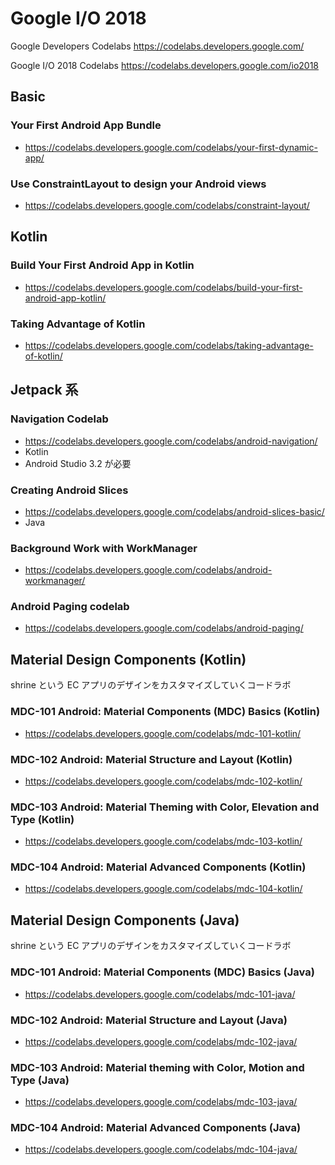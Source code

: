 # Google I/O 2018

Google Developers Codelabs
https://codelabs.developers.google.com/

Google I/O 2018 Codelabs
https://codelabs.developers.google.com/io2018


## Basic

### Your First Android App Bundle
* https://codelabs.developers.google.com/codelabs/your-first-dynamic-app/

### Use ConstraintLayout to design your Android views
* https://codelabs.developers.google.com/codelabs/constraint-layout/



## Kotlin

### Build Your First Android App in Kotlin
* https://codelabs.developers.google.com/codelabs/build-your-first-android-app-kotlin/

### Taking Advantage of Kotlin
* https://codelabs.developers.google.com/codelabs/taking-advantage-of-kotlin/







## Jetpack 系

### Navigation Codelab
* https://codelabs.developers.google.com/codelabs/android-navigation/
* Kotlin
* Android Studio 3.2 が必要


### Creating Android Slices
* https://codelabs.developers.google.com/codelabs/android-slices-basic/
* Java

### Background Work with WorkManager
* https://codelabs.developers.google.com/codelabs/android-workmanager/

### Android Paging codelab
* https://codelabs.developers.google.com/codelabs/android-paging/


## Material Design Components (Kotlin)

shrine という EC アプリのデザインをカスタマイズしていくコードラボ

### MDC-101 Android: Material Components (MDC) Basics (Kotlin)
* https://codelabs.developers.google.com/codelabs/mdc-101-kotlin/

### MDC-102 Android: Material Structure and Layout (Kotlin)
* https://codelabs.developers.google.com/codelabs/mdc-102-kotlin/

### MDC-103 Android: Material Theming with Color, Elevation and Type (Kotlin)
* https://codelabs.developers.google.com/codelabs/mdc-103-kotlin/

### MDC-104 Android: Material Advanced Components (Kotlin)
* https://codelabs.developers.google.com/codelabs/mdc-104-kotlin/


## Material Design Components (Java)

shrine という EC アプリのデザインをカスタマイズしていくコードラボ

### MDC-101 Android: Material Components (MDC) Basics (Java)
* https://codelabs.developers.google.com/codelabs/mdc-101-java/

### MDC-102 Android: Material Structure and Layout (Java)
* https://codelabs.developers.google.com/codelabs/mdc-102-java/

### MDC-103 Android: Material theming with Color, Motion and Type (Java)
* https://codelabs.developers.google.com/codelabs/mdc-103-java/

### MDC-104 Android: Material Advanced Components (Java)
* https://codelabs.developers.google.com/codelabs/mdc-104-java/
